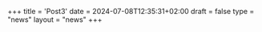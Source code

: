 +++
title = 'Post3'
date = 2024-07-08T12:35:31+02:00
draft = false
type = "news"
layout = "news"
+++
